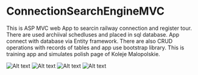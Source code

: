 # ConnectionSearchEngineMVC

This is ASP MVC web App to searcin railway connection and register tour. 
There are used archiival schedluses and placed in sql database. 
App connect with database via Entity framework. There are also CRUD operations with records of tables and app use bootstrap library.
This is training app and simulates polish page of Koleje Malopolskie.

![Alt text](https://user-images.githubusercontent.com/50677884/97220480-d5efe200-17cb-11eb-9fbf-6f221be50f45.jpg)
![Alt text](https://user-images.githubusercontent.com/50677884/97220484-d7b9a580-17cb-11eb-83df-2d472026c473.jpg)
![Alt text](https://user-images.githubusercontent.com/50677884/97220492-d9836900-17cb-11eb-8d63-b70150a0a975.jpg)
![Alt text](https://user-images.githubusercontent.com/50677884/97220503-dd16f000-17cb-11eb-8441-8465c6c04556.jpg)

